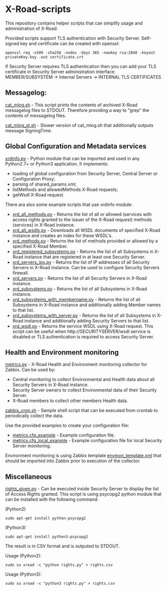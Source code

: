 # X-Road-scripts

This repository contains helper scripts that can simplify usage and
administration of X-Road.

Provided scripts support TLS authentication with Security Server. Self-signed
key and certificate can be created with openssl:
```
openssl req -x509 -sha256 -nodes -days 365 -newkey rsa:2048 -keyout privateKey.key -out certificate.crt
```
If Security Server requires TLS authentication then you can add your TLS
certificate in Security Server administration interface: MEMBER/SUBSYSTEM ->
Internal Servers -> INTERNAL TLS CERTIFICATES

## Messagelog:
[cat_mlog.sh](messagelog/cat_mlog.sh) - This script prints the contents of archived
X-Road messagelog files to STDOUT. Therefore providing a way to "grep" the
contents of messagelog files.

[cat_mlog_st.sh](messagelog/cat_mlog_st.sh) - Slower version of cat_mlog.sh that
additionally outputs message SigningTime.

## Global Configuration and Metadata services
[xrdinfo.py](xrdinfo/xrdinfo.py) - Python module that can be imported and used in
any Python2.7+ or Python3 application. It implements:
* loading of global configuration from Security Server, Central Server or
  Configuration Proxy;
* parsing of shared_params.xml;
* listMethods and allowedMethods X-Road requests;
* getWsdl X-Road request.

There ara also some example scripts that use xrdinfo module:
* [xrd_all_methods.py](xrdinfo/xrd_all_methods.py) - Returns the list of
  all or allowed (services with access rights granted to the issuer of the
  X-Road request) methods (services) in X-Road instance.
* [xrd_all_wsdls.py](xrdinfo/xrd_all_wsdls.py) - Downloads all WSDL documents
  of specified X-Road instance and creates an index for these WSDL's.
* [xrd_methods.py](xrdinfo/xrd_methods.py) - Returns the list of methods
  provided or allowed by a specified X-Road Member.
* [xrd_registered_subsystems.py](xrdinfo/xrd_registered_subsystems.py) -
  Returns the list of all Subsystems in X-Road instance that are registered
  in at least one Security Server.
* [xrd_servers_ips.py](xrdinfo/xrd_servers_ips.py) - Returns the list of IP
  addresses of all Security Servers in X-Road instance. Can be used to
  configure Security Servers firewall.
* [xrd_servers.py](xrdinfo/xrd_servers.py) - Returns the list of all Security
  Servers in X-Road instance.
* [xrd_subsystems.py](xrdinfo/xrd_subsystems.py) - Returns the list of all
  Subsystems in X-Road instance.
* [xrd_subsystems_with_membername.py](xrdinfo/xrd_subsystems_with_membername.py) -
  Returns the list of all Subsystems in X-Road instance and additionally adding
  Member names to that list.
* [xrd_subsystems_with_server.py](xrdinfo/xrd_subsystems_with_server.py) - 
  Returns the list of all Subsystems in X-Road instance and additionally adding
  Security Servers to that list.
* [xrd_wsdl.py](xrdinfo/xrd_wsdl.py) - Returns the service WSDL using X-Road
  request. This script can be useful when http://SECURITYSERVER/wsdl service is
  disabled or TLS authentication is required to access Security Server.

## Health and Environment monitoring
[metrics.py](zabbix/metrics.py) - X-Road Health and Environment monitoring
collector for Zabbix. Can be used by:
* Central monitoring to collect Environmental and Health data about all
  Security Servers in X-Road instance.
* Security Server owners to collect Environmental data of their Security Server.
* X-Road members to collect other members Health data.

[zabbix_cron.sh](zabbix/zabbix_cron.sh) - Sample shell script that can be
executed from crontab to periodically collect the data.

Use the provided examples to create your configuration file:
* [metrics.cfg_example](zabbix/metrics.cfg_example) - Example configuration
  file.
* [metrics.cfg_local_example](zabbix/metrics.cfg_local_example) - Example
  configuration file for local Security Server monitoring.

Environment monitoring is using Zabbix template
[envmon_template.xml](zabbix/envmon_template.xml) that should be imported
into Zabbix prior to execution of the collector.

## Miscellaneous
[rights_given.py](misc/rights_given.py) - Can be executed inside Security Server
to display the list of Access Rights granted. This script is using psycopg2
python module that can be installed with the following command:

(Python2)
```
sudo apt-get install python-psycopg2
```
(Python3)
```
sudo apt-get install python3-psycopg2
```

The result is in CSV format and is outputed to STDOUT.

Usage (Python2):
```
sudo su xroad -c "python rights.py" > rights.csv
```
Usage (Python3):
```
sudo su xroad -c "python3 rights.py" > rights.csv
```
